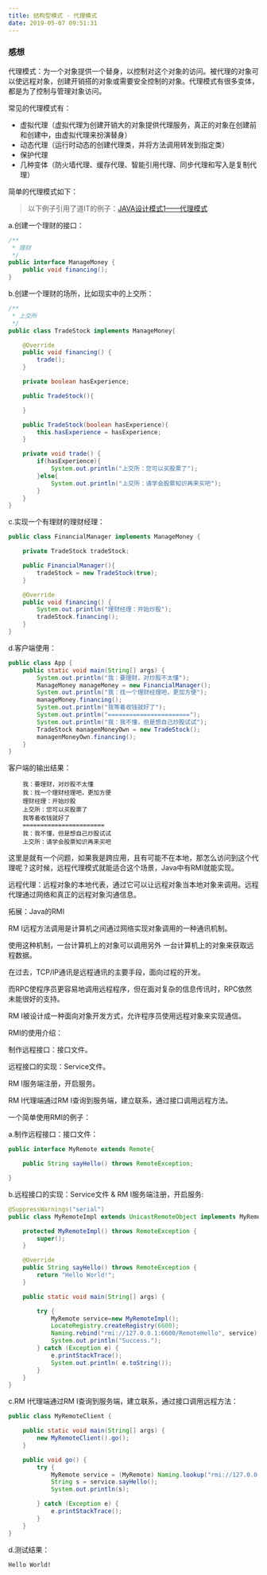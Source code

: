 ```yaml
---
title: 结构型模式 - 代理模式
date: 2019-05-07 09:51:31
---
```


### 感想 ###

代理模式：为一个对象提供一个替身，以控制对这个对象的访问。被代理的对象可以使远程对象，创建开销搭的对象或需要安全控制的对象。代理模式有很多变体，都是为了控制与管理对象访问。

常见的代理模式有：

- 虚拟代理（虚拟代理为创建开销大的对象提供代理服务，真正的对象在创建前和创建中，由虚拟代理来扮演替身）
- 动态代理（运行时动态的创建代理类，并将方法调用转发到指定类）
- 保护代理
- 几种变体（防火墙代理、缓存代理、智能引用代理、同步代理和写入是复制代理）

简单的代理模式如下：

> 以下例子引用了道IT的例子：[JAVA设计模式1——代理模式](http://baijiahao.baidu.com/s?id=1600517412535081479&wfr=spider&for=pc)

a.创建一个理财的接口：

```java
/**
 * 理财
 */
public interface ManageMoney {
	public void financing();
}
```

b.创建一个理财的场所，比如现实中的上交所：

```java
/**
 * 上交所
 */
public class TradeStock implements ManageMoney{

	@Override
	public void financing() {
		trade();
	}

	private boolean hasExperience;

	public TradeStock(){

	}

	public TradeStock(boolean hasExperience){
		this.hasExperience = hasExperience;
	}

	private void trade() {
		if(hasExperience){
			System.out.println("上交所：您可以买股票了");
		}else{
			System.out.println("上交所：请学会股票知识再来买吧");
		}
	}
}
```

c.实现一个有理财的理财经理：

```java
public class FinancialManager implements ManageMoney {

	private TradeStock tradeStock;

	public FinancialManager(){
		tradeStock = new TradeStock(true);
	}

	@Override
	public void financing() {
		System.out.println("理财经理：开始炒股");
		tradeStock.financing();
	}
}
```

d.客户端使用：

```java
public class App {
	public static void main(String[] args) {
		System.out.println("我：要理财，对炒股不太懂");
		ManageMoney manageMoney = new FinancialManager();
		System.out.println("我：找一个理财经理吧，更加方便");
		manageMoney.financing();
		System.out.println("我等着收钱就好了");
		System.out.println("=======================");
		System.out.println("我：我不懂，但是想自己炒股试试");
		TradeStock managenMoneyOwn = new TradeStock();
		managenMoneyOwn.financing();
	}
}
```

客户端的输出结果：
```
    我：要理财，对炒股不太懂
    我：找一个理财经理吧，更加方便
    理财经理：开始炒股
    上交所：您可以买股票了
    我等着收钱就好了
    =======================
    我：我不懂，但是想自己炒股试试
    上交所：请学会股票知识再来买吧
```

这里是就有一个问题，如果我是跨应用，且有可能不在本地，那怎么访问到这个代理呢？这时候，远程代理模式就能适合这个场景，Java中有RMI就能实现。

远程代理：远程对象的本地代表，通过它可以让远程对象当本地对象来调用。远程代理通过网络和真正的远程对象沟通信息。

拓展：Java的RMI

RM I远程方法调用是计算机之间通过网络实现对象调用的一种通讯机制。

使用这种机制，一台计算机上的对象可以调用另外 一台计算机上的对象来获取远
程数据。

在过去，TCP/IP通讯是远程通讯的主要手段，面向过程的开发。

而RPC使程序员更容易地调用远程程序，但在面对复杂的信息传讯时，RPC依然
未能很好的支持。

RM I被设计成一种面向对象开发方式，允许程序员使用远程对象来实现通信。

RMI的使用介绍：

制作远程接口：接口文件。

远程接口的实现：Service文件。

RM I服务端注册，开启服务。

RM I代理端通过RM I查询到服务端，建立联系，通过接口调用远程方法。

一个简单使用RMI的例子：

a.制作远程接口：接口文件：

```java
public interface MyRemote extends Remote{

	public String sayHello() throws RemoteException;

}
```
b.远程接口的实现：Service文件 & RM I服务端注册，开启服务:

```java
@SuppressWarnings("serial")
public class MyRemoteImpl extends UnicastRemoteObject implements MyRemote{

	protected MyRemoteImpl() throws RemoteException {
		super();
	}

	@Override
	public String sayHello() throws RemoteException {
		return "Hello World!";
	}

	public static void main(String[] args) {

		try {
			MyRemote service=new MyRemoteImpl();
			LocateRegistry.createRegistry(6600);
			Naming.rebind("rmi://127.0.0.1:6600/RemoteHello", service);
			System.out.println("Success.");
		} catch (Exception e) {
			e.printStackTrace();
			System.out.println( e.toString());
		}
	}
}
```

c.RM I代理端通过RM I查询到服务端，建立联系，通过接口调用远程方法：

```java
public class MyRemoteClient {

	public static void main(String[] args) {
		new MyRemoteClient().go();
	}

	public void go() {
		try {
			MyRemote service = (MyRemote) Naming.lookup("rmi://127.0.0.1:6600/RemoteHello");
			String s = service.sayHello();
			System.out.println(s);

		} catch (Exception e) {
			e.printStackTrace();
		}
	}
}
```

d.测试结果：
```
Hello World!
```